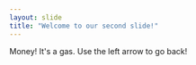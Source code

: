 ```yaml
---
layout: slide
title: "Welcome to our second slide!"
---
```

Money! It's a gas.
Use the left arrow to go back!
